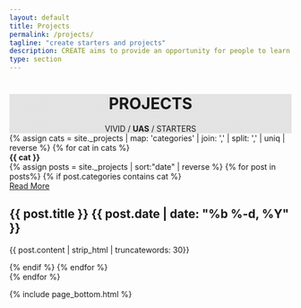 ```yaml
---
layout: default
title: Projects
permalink: /projects/
tagline: "create starters and projects"
description: CREATE aims to provide an opportunity for people to learn practical skills in engineering, invention and design, and collaborate on ideas and projects.
type: section
---
```


<style type="text/css">
	.projects-cover {
		background-image: linear-gradient( rgba(0, 0, 0, 0.1), rgba(0, 0, 0, 0.1)), url(/images/Cover/team-1.jpg);
	}
</style>

<div class="jumbotron general-cover projects-cover">
	<div class="wrapper">
		<center>
			<h1>
				<b>PROJECTS</b>
			</h1>
			<span>VIVID /
				<b>UAS</b> / STARTERS</span>
		</center>
	</div>
</div>
<div class="wrapper">
	<div class="postBody">
		{% assign cats = site._projects | map: 'categories' | join: ',' | split: ',' | uniq | reverse %}
		{% for cat in cats %}
		<div class="manual-post">
			<div class="manual manual-title" id="{{ cat }}">
				<strong>{{ cat }}</strong>
			</div>
		</div>
		<div class="row post-list">
		{% assign posts = site._projects | sort:"date" | reverse %}
		{% for post in posts%} {% if post.categories contains cat %}
		<div class="col-6 col-md-6 col-sm-6 post-card-col">
			<div style="background: url('{{post.image}}'); background-size: cover"
				class="card">
				<div class="row post-card-col post-card-col-btn">
					<div class="col-4 col-md-4">
						<a href="{{post.url}}"><div class="post-card-btn">Read More</div></a>
					</div>
				</div>
				<div class="post-card-contents">
					<h2>{{ post.title }} <span>{{ post.date | date: "%b %-d, %Y" }}</span></h2>
					<p>{{ post.content | strip_html | truncatewords: 30}}</p>
				</div>
			</div>
		</div>	
		{% endif %} {% endfor %}
		</div>
		{% endfor %}	
	</div>
</div>

{% include page_bottom.html %}